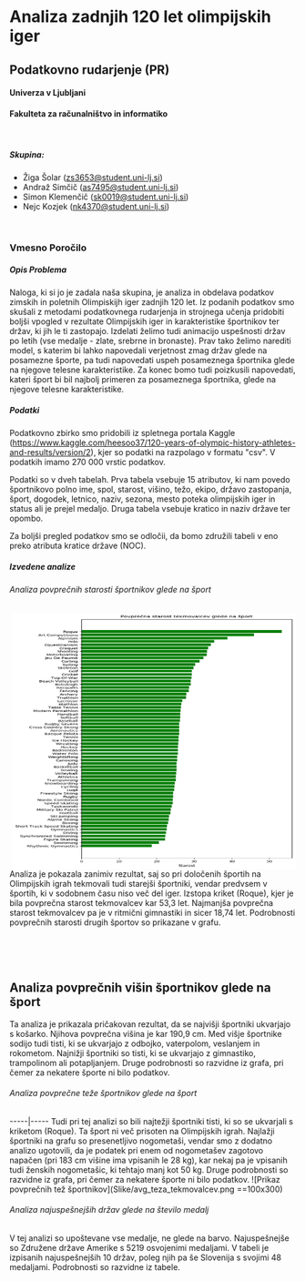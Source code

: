 # Analiza zadnjih 120 let olimpijskih iger
## Podatkovno rudarjenje (PR)
#### Univerza v Ljubljani
#### Fakulteta za računalništvo in informatiko
<br>

##### Skupina:
 - Žiga Šolar	(zs3653@student.uni-lj.si)
 - Andraž Simčič (as7495@student.uni-lj.si)
 - Simon Klemenčič (sk0019@student.uni-lj.si)
 - Nejc Kozjek (nk4370@student.uni-lj.si)
 
<br>

### Vmesno Poročilo

##### Opis Problema

Naloga, ki si jo je zadala naša skupina, je analiza in obdelava podatkov zimskih in poletnih Olimpiskijh iger zadnjih 120 let. Iz podanih podatkov smo skušali z metodami podatkovnega rudarjenja in strojnega učenja pridobiti boljši vpogled v rezultate Olimpijskih iger in karakteristike športnikov ter držav, ki jih le ti zastopajo. Izdelati želimo tudi animacijo uspešnosti držav po letih (vse medalje - zlate, srebrne in bronaste). Prav tako želimo narediti model, s katerim bi lahko napovedali verjetnost zmag držav glede na posamezne športe, pa tudi napovedati uspeh posameznega športnika glede na njegove telesne karakteristike. Za konec bomo tudi poizkusili napovedati, kateri šport bi bil najbolj primeren za posameznega športnika, glede na njegove telesne karakteristike.


##### Podatki

Podatkovno zbirko smo pridobili iz spletnega portala Kaggle (https://www.kaggle.com/heesoo37/120-years-of-olympic-history-athletes-and-results/version/2), kjer so podatki na razpolago v formatu "csv". V podatkih imamo 270 000 vrstic podatkov.

Podatki so v dveh tabelah. Prva tabela vsebuje 15 atributov, ki nam povedo športnikovo polno ime, spol, starost, višino, težo, ekipo, državo zastopanja, šport, dogodek, letnico, naziv, sezona, mesto poteka olimpijskih iger in status ali je prejel medaljo. Druga tabela vsebuje kratico in naziv države ter opombo.

Za boljši pregled podatkov smo se odločii, da bomo združili tabeli v eno preko atributa kratice države (NOC).

##### Izvedene analize
###### Analiza povprečnih starosti športnikov glede na šport

<div>
<img align="right" src="Slike/avg_starost_tekmovalcev.png" alt="Prikaz povprečnih starosti športnikov" width="500" height="450" />

Analiza je pokazala zanimiv rezultat, saj so pri določenih športih na Olimpijskih igrah tekmovali tudi starejši športniki, vendar predvsem v športih, ki v sodobnem času niso več del iger. Izstopa kriket (Roque), kjer je bila povprečna starost tekmovalcev kar 53,3 let. Najmanjša povprečna starost tekmovalcev pa je v ritmični gimnastiki in sicer 18,74 let. Podrobnosti povprečnih starosti drugih športov so prikazane v grafu.
</div>
<br>
<br>
<br>
<div>
 <h2> Analiza povprečnih višin športnikov glede na šport</h2>

Ta analiza je prikazala pričakovan rezultat, da se najvišji športniki ukvarjajo s košarko. Njihova povprečna višina je kar 190,9 cm. Med višje športnike sodijo tudi tisti, ki se ukvarjajo z odbojko, vaterpolom, veslanjem in rokometom. Najnižji športniki so tisti, ki se ukvarjajo z gimnastiko, trampolinom ali potapljanjem. Druge podrobnosti so razvidne iz grafa, pri čemer za nekatere športe ni bilo podatkov.
</div>

###### Analiza povprečne teže športnikov glede na šport
-----|-----
Tudi pri tej analizi so bili najtežji športniki tisti, ki so se ukvarjali s kriketom (Roque). Ta šport ni več prisoten na Olimpijskih igrah. Najlažji športniki na grafu so presenetljivo nogometaši, vendar smo z dodatno analizo ugotovili, da je podatek pri enem od nogometašev zagotovo napačen (pri 183 cm višine ima vpisanih le 28 kg), kar nekaj pa je vpisanih tudi ženskih nogometašic, ki tehtajo manj kot 50 kg. Druge podrobnosti so razvidne iz grafa, pri čemer za nekatere športe ni bilo podatkov.
![Prikaz povprečnih tež športnikov](Slike/avg_teza_tekmovalcev.png ==100x300)

###### Analiza najuspešnejših držav glede na število medalj

V tej analizi so upoštevane vse medalje, ne glede na barvo. Najuspešnejše so Združene države Amerike s 5219 osvojenimi medaljami. V tabeli je izpisanih najuspešnejših 10 držav, poleg njih pa še Slovenija s svojimi 48 medaljami. Podrobnosti so razvidne iz tabele.
